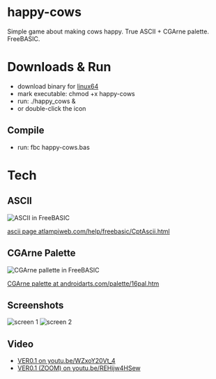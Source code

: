# happy-cows
Simple game about making cows happy. True ASCII + CGArne palette. FreeBASIC.

# Downloads & Run

- download binary for [linux64](https://github.com/w84death/happy-cows/raw/master/happy-cows)
- mark executable: chmod +x happy-cows
- run: ./happy_cows &
- or double-click the icon

## Compile

- run: fbc happy-cows.bas

# Tech 

## ASCII
![ASCII in FreeBASIC](https://i.imgur.com/KzaVfkB.png)

[ascii page atlampiweb.com/help/freebasic/CptAscii.html](http://lampiweb.com/help/freebasic/CptAscii.html)

## CGArne Palette
![CGArne pallette in FreeBASIC](https://i.imgur.com/cDWLfxO.png)

[CGArne palette at androidarts.com/palette/16pal.htm](http://androidarts.com/palette/16pal.htm)


## Screenshots

![screen 1](https://i.imgur.com/BF9w8hC.png)
![screen 2](https://i.imgur.com/LnS3qGW.png)

## Video

- [VER0.1 on youtu.be/WZxoY20Vt_4](https://youtu.be/WZxoY20Vt_4)
- [VER0.1 (ZOOM) on youtu.be/REHijw4HSew](https://youtu.be/REHijw4HSew)
